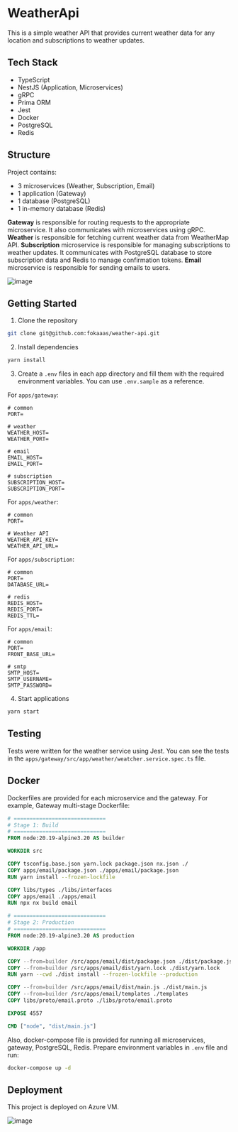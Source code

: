# WeatherApi

This is a simple weather API that provides current weather data for any location and subscriptions to weather updates.

## Tech Stack

- TypeScript
- NestJS (Application, Microservices)
- gRPC
- Prima ORM
- Jest
- Docker
- PostgreSQL
- Redis

## Structure

Project contains:
- 3 microservices (Weather, Subscription, Email)
- 1 application (Gateway)
- 1 database (PostgreSQL)
- 1 in-memory database (Redis)

**Gateway** is responsible for routing requests to the appropriate microservice. It also communicates with microservices using gRPC.
**Weather** is responsible for fetching current weather data from WeatherMap API.
**Subscription** microservice is responsible for managing subscriptions to weather updates. It communicates with PostgreSQL database to store subscription data and Redis to manage confirmation tokens.
**Email** microservice is responsible for sending emails to users.

![image](https://github.com/user-attachments/assets/35ac63a1-438f-4ce4-a204-9de8a6e58c14)

## Getting Started

1. Clone the repository

```bash
git clone git@github.com:fokaaas/weather-api.git
```

2. Install dependencies

```bash
yarn install
```

3. Create a `.env` files in each app directory and fill them with the required environment variables. You can use `.env.sample` as a reference.

For `apps/gateway`:

```dotenv
# common
PORT=

# weather
WEATHER_HOST=
WEATHER_PORT=

# email
EMAIL_HOST=
EMAIL_PORT=

# subscription
SUBSCRIPTION_HOST=
SUBSCRIPTION_PORT=
```

For `apps/weather`:

```dotenv
# common
PORT=

# Weather API
WEATHER_API_KEY=
WEATHER_API_URL=
```

For `apps/subscription`:

```dotenv
# common
PORT=
DATABASE_URL=

# redis
REDIS_HOST=
REDIS_PORT=
REDIS_TTL=
```

For `apps/email`:

```dotenv
# common
PORT=
FRONT_BASE_URL=

# smtp
SMTP_HOST=
SMTP_USERNAME=
SMTP_PASSWORD=
```

4. Start applications

```bash
yarn start
```

## Testing

Tests were written for the weather service using Jest.
You can see the tests in the `apps/gateway/src/app/weather/weatcher.service.spec.ts` file.

## Docker

Dockerfiles are provided for each microservice and the gateway.
For example, Gateway multi-stage Dockerfile:

```dockerfile
# =============================
# Stage 1: Build
# =============================
FROM node:20.19-alpine3.20 AS builder

WORKDIR src

COPY tsconfig.base.json yarn.lock package.json nx.json ./
COPY apps/email/package.json ./apps/email/package.json
RUN yarn install --frozen-lockfile

COPY libs/types ./libs/interfaces
COPY apps/email ./apps/email
RUN npx nx build email

# =============================
# Stage 2: Production
# =============================
FROM node:20.19-alpine3.20 AS production

WORKDIR /app

COPY --from=builder /src/apps/email/dist/package.json ./dist/package.json
COPY --from=builder /src/apps/email/dist/yarn.lock ./dist/yarn.lock
RUN yarn --cwd ./dist install --frozen-lockfile --production

COPY --from=builder /src/apps/email/dist/main.js ./dist/main.js
COPY --from=builder /src/apps/email/templates ./templates
COPY libs/proto/email.proto ./libs/proto/email.proto

EXPOSE 4557

CMD ["node", "dist/main.js"]
```

Also, docker-compose file is provided for running all microservices, gateway, PostgreSQL, Redis. Prepare environment variables in `.env` file and run:

```bash
docker-compose up -d
```

## Deployment

This project is deployed on Azure VM.

![image](https://github.com/user-attachments/assets/1d84d78a-a3c0-4985-8bbb-350d4a3c591a)
